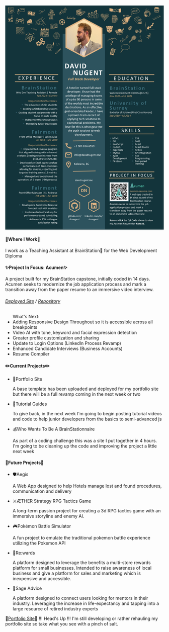 [![Header](https://github.com/D-Nugent/D-Nugent/blob/c464fd001f3e95ac8cc0aeadc97acb2b23547406/David_Nugent__Resume.jpg "Header")](https://www.davidnugent.me)

<h4>👔Where I Work👔</h4> 
<p>I work as a Teaching Assistant at BrainStation🧠 for the Web Development Diploma</p>

<h4>✨Project In Focus: Acumen✨</h4>
<p>A project built for my BrainStation capstone, initially coded in 14 days. Acumen seeks to modernize the job application process and mark a transition away from the paper resume to an immersive video interview.</p>
<h6><a href="https://www.acumen-resume.com">Deployed Site</a> / <a href="https://github.com/D-Nugent/capstone-acumen">Repository</a></h6>
<ul> What's Next:
  <li>Adding Responsive Design Throughout so it is accessible across all breakpoints</li>
  <li>Video AI with tone, keyword and facial expression detection</li>
  <li>Greater profile customization and sharing</li>
  <li>Update to Login Options (LinkedIn Process Revamp)</li>
  <li>Enhanced Candidate Interviews (Business Accounts) </li>
  <li>Resume Compiler</li>
</ul>
<h4>✏️Current Projects✏️</h4>
<ul>
  <li>📁Portfolio Site
    <p>A base template has been uploaded and deployed for my portfolio site but there will be a full revamp coming in the next week or two</p>
  </li>
  <li>🍎Tutorial Guides
    <p>To give back, in the next week I'm going to begin posting tutorial videos and code to help junior developers from the basics to semi-advanced js</p>
  </li>
  <li>💰Who Wants To Be A BrainStationnaire
    <p>As part of a coding challenge this was a site I put together in 4 hours. I'm going to be cleaning up the code and improving the project a little next week</p>
  </li>
</ul>
<h4>📅Future Projects📅</h4>
<ul>
  <li>🛡️Aegis
    <p>A Web App designed to help Hotels manage lost and found procedures, communication and delivery</p>
  </li>
  <li>⚔️ÆTHER Strategy RPG Tactics Game
    <p>A long-term passion project for creating a 3d RPG tactics game with an immersive storyline and enemy AI.</p>
  </li>
  <li>🎮Pokémon Battle Simulator
    <p>A fun project to emulate the traditional pokemon battle experience utilizing the Pokemon API</p>
  </li>
  <li>🎁Re:wards
    <p>A platform designed to leverage the benefits a multi-store rewards platform for small businesses. Intended to raise awareness of local business and give a platform for sales and marketing which is inexpensive and accessible.</p>
  </li>
  <li>🧙Sage Advice
    <p>A platform designed to connect users looking for mentors in their industry. Leveraging the
increase in life-expectancy and tapping into a large resource of retired industry experts</p>
  </li>
</ul>

🚧<a href="https://www.davidnugent.me">Portfolio Site</a>🚧
!!! Head's Up !!! I'm still developing or rather rehauling my portfolio site so take what you see with a pinch of salt.
